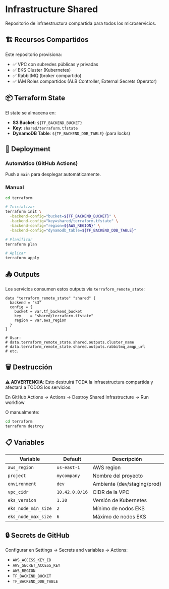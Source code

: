 # Infrastructure Shared

Repositorio de infraestructura compartida para todos los microservicios.

## 🏗️ Recursos Compartidos

Este repositorio provisiona:
- ✅ VPC con subredes públicas y privadas
- ✅ EKS Cluster (Kubernetes)
- ✅ RabbitMQ (broker compartido)
- ✅ IAM Roles compartidos (ALB Controller, External Secrets Operator)

## 📦 Terraform State

El state se almacena en:
- **S3 Bucket**: `${TF_BACKEND_BUCKET}`
- **Key**: `shared/terraform.tfstate`
- **DynamoDB Table**: `${TF_BACKEND_DDB_TABLE}` (para locks)

## 🚀 Deployment

### Automático (GitHub Actions)
Push a `main` para desplegar automáticamente.

### Manual
```bash
cd terraform

# Inicializar
terraform init \
  -backend-config="bucket=${TF_BACKEND_BUCKET}" \
  -backend-config="key=shared/terraform.tfstate" \
  -backend-config="region=${AWS_REGION}" \
  -backend-config="dynamodb_table=${TF_BACKEND_DDB_TABLE}"

# Planificar
terraform plan

# Aplicar
terraform apply
```

## 📤 Outputs

Los servicios consumen estos outputs vía `terraform_remote_state`:
```hcl
data "terraform_remote_state" "shared" {
  backend = "s3"
  config = {
    bucket = var.tf_backend_bucket
    key    = "shared/terraform.tfstate"
    region = var.aws_region
  }
}

# Usar:
# data.terraform_remote_state.shared.outputs.cluster_name
# data.terraform_remote_state.shared.outputs.rabbitmq_amqp_url
# etc.
```

## 🗑️ Destrucción

**⚠️ ADVERTENCIA**: Esto destruirá TODA la infraestructura compartida y afectará a TODOS los servicios.

En GitHub Actions → Actions → Destroy Shared Infrastructure → Run workflow

O manualmente:
```bash
cd terraform
terraform destroy
```

## 📋 Variables

| Variable | Default | Descripción |
|----------|---------|-------------|
| `aws_region` | `us-east-1` | AWS region |
| `project` | `mycompany` | Nombre del proyecto |
| `environment` | `dev` | Ambiente (dev/staging/prod) |
| `vpc_cidr` | `10.42.0.0/16` | CIDR de la VPC |
| `eks_version` | `1.30` | Versión de Kubernetes |
| `eks_node_min_size` | `2` | Mínimo de nodos EKS |
| `eks_node_max_size` | `6` | Máximo de nodos EKS |

## 🔒 Secrets de GitHub

Configurar en Settings → Secrets and variables → Actions:

- `AWS_ACCESS_KEY_ID`
- `AWS_SECRET_ACCESS_KEY`
- `AWS_REGION`
- `TF_BACKEND_BUCKET`
- `TF_BACKEND_DDB_TABLE`